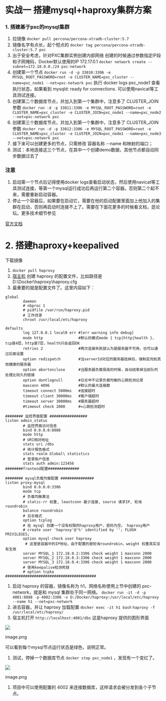 # 实战一 搭建mysql+haproxy集群方案



### 1. 搭建基于pxc的mysql集群

1. 拉镜像 
   `docker pull percona/percona-xtradb-cluster:5.7`
2. 镜像名字有点长，起个短点的 
   `docker tag percona/percona-xtradb-cluster:5.7 pxc`
3. 出于安全考虑，针对PXC集群实例创建内部网络 创建的时候通过参数指定IP段和子网掩码，Docker默认使用的IP 172.17.0.1 
   `docker network create --subnet=172.18.0.0./24 pxc-network`
4. 创建第一个节点 
   `docker run -d -p 33010:3306 -e MYSQL_ROOT_PASSWORD=root -e CLUSTER_NAME=pxc_cluster --name=pxc_node1 --net=pxc-network pxc`
    执行 docker logs pxc\_node1 查看执行状态，如果看到 mysqld: ready for connections. 可以使用navicat等工具测试连接。
5. 创建第二个数据库节点，并加入到第一个集群中，注意多了 CLUSTER\_JOIN 参数 
   `docker run -d -p 33011:3306 -e MYSQL_ROOT_PASSWORD=root -e CLUSTER_NAME=pxc_cluster -e CLUSTER_JOIN=pxc_node1 --name=pxc_node2 --net=pxc-network pxc`
6. 创建第三个数据库节点，并加入到第一个集群中，注意多了 CLUSTER\_JOIN 参数 
   `docker run -d -p 33012:3306 -e MYSQL_ROOT_PASSWORD=root -e CLUSTER_NAME=pxc_cluster -e CLUSTER_JOIN=pxc_node1 --name=pxc_node3 --net=pxc-network pxc`
7. 接下来可以创建更多的节点，只需修改 容器名称 --name 和映射的端口；
8. 测试：本地连接这三个节点，在其中一个创建demo数据，其他节点都自动同步数据过去了

### 注意

1. 启动第一个节点后记得使用docker logs查看启动状态，然后使用navicat等工具测试连接，等第一个mysql运行成功后再运行第二个容器。否则第二个起不来，需要重新启动容器。
2. 停止一个容器后，如果要在启动它，需要在他的启动配置里面加上他加入的集群在启动，否则再启动时连接不上了。需要在下面花更多的时候看文档，逛论坛。更多技术细节参见

[官方文档](https://www.percona.com/doc/percona-xtradb-cluster/5.7/index.html)



# 2. 搭建haproxy+keepalived

下载镜像 

1. `docker pull haproxy`
2. [宿主机](https://cloud.tencent.com/product/cdh)
   创建 haproxy 的配置文件，比如路径是 D:\Docker\haproxy\haproxy.cfg
3. 最重要的就是配置文件了。这里内容如下：

```
global
        daemon
        # nbproc 1
        # pidfile /var/run/haproxy.pid
        # 工作目录
        chroot /usr/local/etc/haproxy

defaults
        log 127.0.0.1 local0 err #[err warning info debug]
        mode http                #默认的模式mode { tcp|http|health }，tcp是4层，http是7层，health只会返回OK
        retries 2                #两次连接失败就认为是服务器不可用，也可以通过后面设置
        option redispatch        #当serverId对应的服务器挂掉后，强制定向到其他健康的服务器
        option abortonclose      #当服务器负载很高的时候，自动结束掉当前队列处理比较久的链接
        option dontlognull       #日志中不记录负载均衡的心跳检测记录
        maxconn 4096             #默认的最大连接数
        timeout connect 5000ms   #连接超时
        timeout client 30000ms   #客户端超时
        timeout server 30000ms   #服务器超时
        #timeout check 2000      #=心跳检测超时

######## 监控界面配置 #################
listen admin_status
        # 监控界面访问信息
        bind 0.0.0.0:8888
        mode http
        # URI相对地址
        stats uri /dbs
        # 统计报告格式
        stats realm Global\ statistics
        # 登录账户信息
        stats auth admin:123456
########frontend配置##############

######## mysql负载均衡配置 ###############
listen proxy-mysql
        bind 0.0.0.0:3306
        mode tcp
        # 负载均衡算法
        # static-rr 权重, leastconn 最少连接, source 请求IP, 轮询 roundrobin
        balance roundrobin
        # 日志格式
        option tcplog
        # 在 mysql 创建一个没有权限的haproxy用户，密码为空。 haproxy用户
        # create user 'haproxy'@'%' identified by ''; FLUSH PRIVILEGES;
        option mysql-check user haproxy
         # 这里是容器中的IP地址，由于配置的是轮询roundrobin，weight 权重其实没有生效
        server MYSQL_1 172.18.0.2:3306 check weight 1 maxconn 2000
        server MYSQL_2 172.18.0.3:3306 check weight 1 maxconn 2000
        server MYSQL_3 172.18.0.4:3306 check weight 1 maxconn 2000
        # 使用keepalive检测死链
        # option tcpka
#########################################
```

1. 启动 haproxy 的容器，镜像名称为 h1，网络名称使用上节中创建的 pxc-network，就是和 mysql 集群处于同一网络。 
   `docker run -it -d -p 4001:8888 -p 4002:3306 -v D:/Docker/haproxy:/usr/local/etc/haproxy --name h1 --net=pxc-network`
2. 进去容器，并让 haproxy 加载配置 
   `docker exec -it h1 bash`
   `haproxy -f /usr/local/etc/haproxy/`
3. 宿主机打开 
   `http://localhost:4001/dbs`
    这是haproxy 提供的图形界面

>

![](https://ask.qcloudimg.com/http-save/yehe-1412306/jy5afhkfm9.png?imageView2/2/w/1620)

 image.png

可以看到每个mysql节点运行状态是绿色，说明正常。

1. 测试，停掉一个数据库节点 
   `docker stop pxc_node1`
    ，发现有一个变红了。

>

![](https://ask.qcloudimg.com/http-save/yehe-1412306/x0r5ag6b24.png?imageView2/2/w/1620)

 image.png

1. 项目中可以使用配置的 4002 来连接数据库，这样请求会被分发到各个子节点。

  






